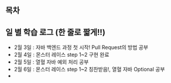 ## 목차

## 일 별 학습 로그 (한 줄로 짧게!!)

- 2월 3일 : 자바 백엔드 과정 첫 시작! Pull Request의 방법 공부
- 2월 4일 : 몬스터 레이스 step 1~2 구현 완료
- 2월 5일 : 열혈 자바 예외 처리 공부
- 2월 6일 : 몬스터 레이스 step 1~2 칭찬받음!, 열혈 자바 Optional 공부
- 